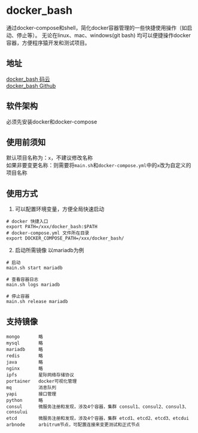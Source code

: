 # docker_bash
通过docker-compose和shell，简化docker容器管理的一些快捷使用操作（如启动、停止等）。
无论在linux、mac、windows(git bash) 均可以便捷操作docker容器，方便程序猿开发和测试项目。

## 地址
[docker_bash 码云](https://gitee.com/jason-wj/docker_bash)  
[docker_bash Github](https://github.com/jason-wj/docker_bash)

## 软件架构
必须先安装docker和docker-compose

## 使用前须知
默认项目名称为：`x`，不建议修改名称  
如果非要变更名称：则需要将`main.sh`和`docker-compose.yml`中的`x`改为自定义的项目名称

## 使用方式
1. 可以配置环境变量，方便全局快速启动
```shell
# docker 快捷入口
export PATH=/xxx/docker_bash:$PATH
# docker-compose.yml 文件所在目录
export DOCKER_COMPOSE_PATH=/xxx/docker_bash/
```
2. 启动所需镜像
以mariadb为例
```shell
# 启动
main.sh start mariadb

# 查看容器日志
main.sh logs mariadb

# 停止容器
main.sh release mariadb
```

## 支持镜像
```text
mongo       略  
mysql       略  
mariadb     略  
redis       略  
java        略  
nginx       略  
ipfs        星际网络存储协议  
portainer   docker可视化管理  
mq          消息队列  
yapi        接口管理 
python      略
consul      微服务注册和发现，涉及4个容器，集群 consul1、consul2、consul3、consului
etcd        微服务注册和发现，涉及4个容器，集群 etcd1、etcd2、etcd3、etcdui
arbnode     arbitrum节点，可配置连接来变更测试和正式节点
```

